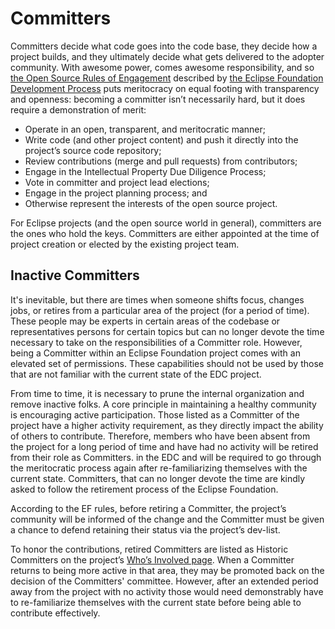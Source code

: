 # Committers
Committers decide what code goes into the code base, they decide how a project builds, and they ultimately decide what gets delivered to the adopter community. With awesome power, comes awesome responsibility, and so [the Open Source Rules of Engagement](https://www.eclipse.org/projects/dev_process/#2_1_Open_Source_Rules_of_Engagement) described by [the Eclipse Foundation Development Process](https://www.eclipse.org/projects/dev_process/) puts meritocracy on equal footing with transparency and openness: becoming a committer isn’t necessarily hard, but it does require a demonstration of merit:
- Operate in an open, transparent, and meritocratic manner;
- Write code (and other project content) and push it directly into the project’s source code repository;
- Review contributions (merge and pull requests) from contributors;
- Engage in the Intellectual Property Due Diligence Process;
- Vote in committer and project lead elections;
- Engage in the project planning process; and
- Otherwise represent the interests of the open source project.

For Eclipse projects (and the open source world in general), committers are the ones who hold the keys. Committers are either appointed at the time of project creation or elected by the existing project team.

## Inactive Committers

It's inevitable, but there are times when someone shifts focus, changes jobs, or retires from a particular area of the project (for a period of time). These people may be experts in certain areas of the codebase or representatives persons for certain topics but can no longer devote the time necessary to take on the responsibilities of a Committer role. However, being a Committer within an Eclipse Foundation project comes with an elevated set of permissions. These capabilities should not be used by those that are not familiar with the current state of the EDC project.

From time to time, it is necessary to prune the internal organization and remove inactive folks. A core principle in maintaining a healthy community is encouraging active participation. Those listed as a Committer of the project have a higher activity requirement, as they directly impact the ability of others to contribute. Therefore, members who have been absent from the project for a long period of time and have had no activity will be retired from their role as Committers.
in the EDC and will be required to go through the meritocratic process again after re-familiarizing themselves with the current state. Committers, that can no longer devote the time are kindly asked to follow the retirement process of the Eclipse Foundation.

According to the EF rules, before retiring a Committer, the project’s community will be informed of the change and the Committer must be given a chance to defend retaining their status via the project’s dev-list.

To honor the contributions, retired Committers are listed as Historic Committers on the project’s [Who’s Involved page](https://projects.eclipse.org/projects/technology.edc/who). When a Committer returns to being more active in that area, they may be promoted back on the decision of the Committers' committee. However, after an extended period away from the project with no activity those would need demonstrably have to re-familiarize themselves with the current state before being able to contribute effectively.